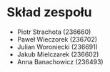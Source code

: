 # Skład zespołu
* Piotr Strachota (236660)
* Paweł Wieczorek (236702)
* Julian Woroniecki (236691)
* Jakub Mielczarek (236602)
* Anna Banachowicz (236493)
